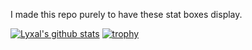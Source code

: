 I made this repo purely to have these stat boxes display.

[![Lyxal's github stats](https://github-readme-stats.vercel.app/api?username=Lyxal&theme=dark)](https://github.com/anuraghazra/github-readme-stats)
[![trophy](https://github-profile-trophy.vercel.app/?username=Lyxal&theme=onedark)](https://github.com/ryo-ma/github-profile-trophy)

